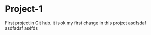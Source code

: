 # Project-1
First project in Git hub.
it is ok
my first change in this project
asdfsdaf
asdfadsf
asdfds
